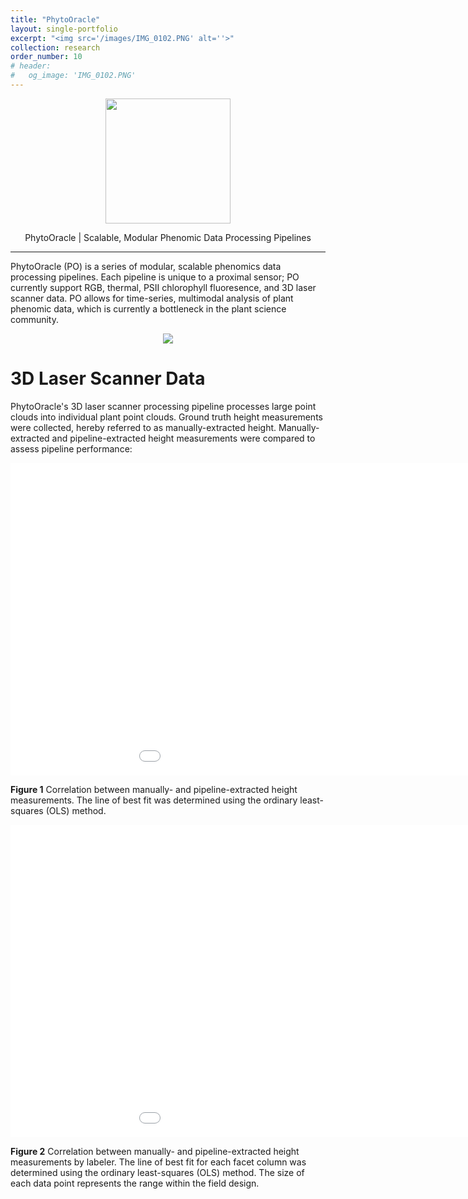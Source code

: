 ```yaml
---
title: "PhytoOracle"
layout: single-portfolio
excerpt: "<img src='/images/IMG_0102.PNG' alt=''>"
collection: research
order_number: 10
# header:
#   og_image: 'IMG_0102.PNG'
---
```


<p align="center"><img src="https://github.com/emmanuelgonz/emmanuelgonz.github.io/raw/master/images/IMG0102_resize.PNG" height='200' width='200'></p>

<center>PhytoOracle | Scalable, Modular Phenomic Data Processing Pipelines</center>

---

PhytoOracle (PO) is a series of modular, scalable phenomics data processing pipelines. Each pipeline is unique to a proximal sensor; PO currently support RGB, thermal, PSII chlorophyll fluoresence, and 3D laser scanner data. PO allows for time-series, multimodal analysis of plant phenomic data, which is currently a bottleneck in the plant science community. 

<p align="center"><img src="https://github.com/emmanuelgonz/emmanuelgonz.github.io/raw/master/images/lettuce_data_examples.png"></p>

# 3D Laser Scanner Data

PhytoOracle's 3D laser scanner processing pipeline processes large point clouds into individual plant point clouds. Ground truth height measurements were collected, hereby referred to as manually-extracted height. Manually-extracted and pipeline-extracted height measurements were compared to assess pipeline performance:

<p align="left"><iframe width="1100" height="500" frameborder="0" scrolling="no" src="//plotly.com/~emmanuelg1/83.embed"></iframe></p>

**Figure 1** Correlation between manually- and pipeline-extracted height measurements. The line of best fit was determined using the ordinary least-squares (OLS) method.

<p align="left"><iframe width="1100" height="500" frameborder="0" scrolling="no" src="//plotly.com/~emmanuelg1/85.embed"></iframe></p>

**Figure 2** Correlation between manually- and pipeline-extracted height measurements by labeler. The line of best fit for each facet column was determined using the ordinary least-squares (OLS) method. The size of each data point represents the range within the field design.
